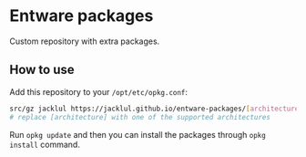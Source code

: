 # Entware packages

Custom repository with extra packages.

## How to use

Add this repository to your `/opt/etc/opkg.conf`:

```bash
src/gz jacklul https://jacklul.github.io/entware-packages/[architecture]
# replace [architecture] with one of the supported architectures
```

Run `opkg update` and then you can install the packages through `opkg install` command.
